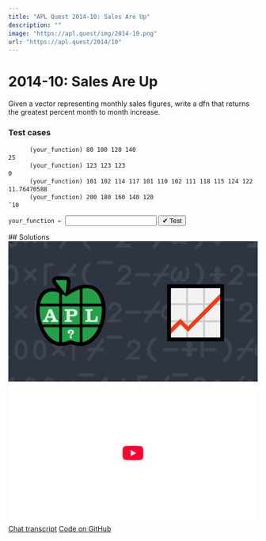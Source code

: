 ```yaml
---
title: "APL Quest 2014-10: Sales Are Up"
description: ""
image: "https://apl.quest/img/2014-10.png"
url: "https://apl.quest/2014/10"
---
```


# <span class=s>2014-</span>10: Sales Are Up

Given a vector representing monthly sales figures, write a dfn that returns the greatest percent month to
month increase.

### Test cases

```APL
      (your_function) 80 100 120 140
25
      (your_function) 123 123 123
0
      (your_function) 101 102 114 117 101 110 102 111 118 115 124 122
11.76470588
      (your_function) 200 180 160 140 120
¯10
```
<div class="pdiv">
  <code onclick="p_Input.focus()">your_function ← </code><input id="p_Input" autocomplete="off" spellcheck="false" oninput="this.parentElement.querySelector`button`.disabled=false;localStorage.setItem(window.location.pathname,this.value)" onkeypress="subm(event)">
  <button onclick="alert$.next`Testing…`;submitSolution`p`" class="md-button md-button--primary">&#x2714; Test</button>
</div>
<blockquote id="p_Output"></blockquote>
## Solutions
<div onclick="play(this)" title="Video on YouTube" class="yt">
<img alt="Video Thumbnail" src="../../img/2014-10.png">
<img alt="YouTube" src="../../img/yt-big.png">
</div>
<a href="https://chat.stackexchange.com/transcript/52405?m=61385753#61385753" target="_blank" class="md-button md-button--primary">Chat transcript</a>
<a href="https://github.com/abrudz/apl_quest/tree/main/2014" target="_blank" class="md-button md-button--primary right">Code on GitHub</a>

<script>
    testCases={"a":["80 100 120 140","101 102 114 117 101 110 102 111 118 115 124 122","1 2 3 4 5 6 7 8 9 10","?(10+?15)⍴100"],"b":["123 123 123","400 200 100 50 25","10⍴?100","2⍴?100"],"f":"{{100×(⍵[⊃⍒⍵])-1}÷1↓⌽1↓(1,⍵)÷(⍵,1)}"}
    p_Input.value=localStorage.getItem(window.location.pathname)
    play=e=>e.outerHTML=`<iframe src="https://www.youtube.com/embed/JvvaNQ0DO4Q?list=PLYKQVqyrAEj9wDIUyLDGtDAFTKY38BUMN&autoplay=1" title="<span class=s>2014-</span>10: Sales Are Up (APL Quest 2014-10)" frameborder="0" allow="accelerometer; autoplay; clipboard-write; encrypted-media; gyroscope; picture-in-picture; web-share" referrerpolicy="strict-origin-when-cross-origin" allowfullscreen></iframe>`
</script>
